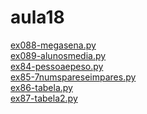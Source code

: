 # aula18 
<a href='https://gabrielryanft.github.io/learning/cursoemvideo/python/exerciciospython/aula18/ex088-megasena.py' target='_blank' rel='next'>ex088-megasena.py</a><br/>
<a href='https://gabrielryanft.github.io/learning/cursoemvideo/python/exerciciospython/aula18/ex089-alunosmedia.py' target='_blank' rel='next'>ex089-alunosmedia.py</a><br/>
<a href='https://gabrielryanft.github.io/learning/cursoemvideo/python/exerciciospython/aula18/ex84-pessoaepeso.py' target='_blank' rel='next'>ex84-pessoaepeso.py</a><br/>
<a href='https://gabrielryanft.github.io/learning/cursoemvideo/python/exerciciospython/aula18/ex85-7numspareseimpares.py' target='_blank' rel='next'>ex85-7numspareseimpares.py</a><br/>
<a href='https://gabrielryanft.github.io/learning/cursoemvideo/python/exerciciospython/aula18/ex86-tabela.py' target='_blank' rel='next'>ex86-tabela.py</a><br/>
<a href='https://gabrielryanft.github.io/learning/cursoemvideo/python/exerciciospython/aula18/ex87-tabela2.py' target='_blank' rel='next'>ex87-tabela2.py</a><br/>
